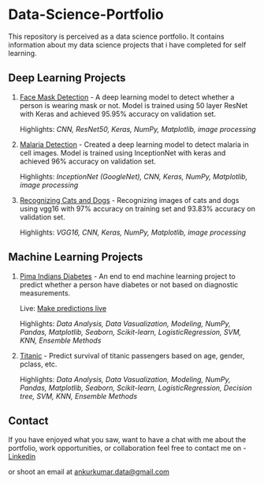 # Data-Science-Portfolio
This repository is perceived as a data science portfolio. It contains information about my data science projects that i have completed for self learning.


## Deep Learning Projects
1. [Face Mask Detection](https://www.kaggle.com/ankur561999/face-mask-detection) - A deep learning model to detect whether a person is wearing mask or not. Model is trained using 50 layer ResNet with Keras and achieved 95.95% accuracy on validation set.

   Highlights: *CNN, ResNet50, Keras, NumPy, Matplotlib, image processing*
   
2. [Malaria Detection](https://www.kaggle.com/ankur561999/detecting-malaria-using-inceptionnet) - Created a deep learning model to detect malaria in cell images. Model is trained using InceptionNet with keras and achieved 96% accuracy on validation set.

   Highlights: *InceptionNet (GoogleNet), CNN, Keras, NumPy, Matplotlib, image processing*
   
3. [Recognizing Cats and Dogs](https://www.kaggle.com/ankur561999/recognizing-cats-and-dogs-using-vgg16) - Recognizing images of cats and dogs using vgg16 with 97% accuracy on training set and 93.83% accuracy on validation set.

   Highlights: *VGG16, CNN, Keras, NumPy, Matplotlib, image processing*
   
## Machine Learning Projects

1. [Pima Indians Diabetes](https://github.com/ankurkumar-ml/pima-indians-diabetes) - An end to end machine learning project to predict whether a person have diabetes or not based on diagnostic measurements.

   Live: [Make predictions live](https://ml-diabetes-ml.herokuapp.com/)
   
   Highlights: *Data Analysis, Data Vasualization, Modeling, NumPy, Pandas, Matplotlib, Seaborn, Scikit-learn, LogisticRegression, SVM, KNN, Ensemble Methods* 
   
2. [Titanic](https://github.com/ankurkumar-ml/titanic) - Predict survival of titanic passengers based on age, gender, pclass, etc.

   
   Highlights: *Data Analysis, Data Vasualization, Modeling, NumPy, Pandas, Matplotlib, Seaborn, Scikit-learn, LogisticRegression, Decision tree, SVM, KNN, Ensemble Methods* 


## Contact
If you have enjoyed what you saw, want to have a chat with me about the portfolio, work opportunities, or collaboration feel free to contact me on - [Linkedin](https://www.linkedin.com/in/ankurkumar99) 

or shoot an email at ankurkumar.data@gmail.com 
